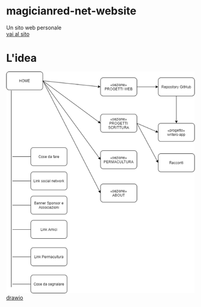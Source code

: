# magicianred-net-website
Un sito web personale  
[vai al sito](https://www.magicianred.net/)

# L'idea  
![Diagram](https://github.com/Magicianred/magicianred-net-website/blob/main/Project/Diagrams/idea.png)  
[drawio](https://github.com/Magicianred/magicianred-net-website/blob/main/Project/Diagrams/idea.drawio) 

